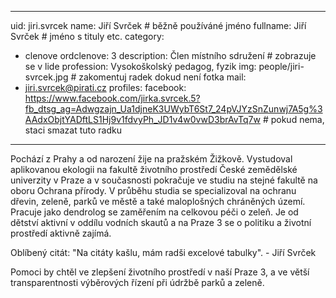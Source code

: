 ---
uid: jiri.svrcek
name:     Jiří Svrček  	# běžně používáné jméno
fullname: Jiří Svrček  	# jméno s tituly etc.
category:
  - clenove
 ordclenove: 3
description: Člen místního sdružení # zobrazuje se v lide
profession: Vysokoškolský pedagog, fyzik
img: people/jiri-svrcek.jpg # zakomentuj radek dokud není fotka
mail:
  - jiri.svrcek@pirati.cz
profiles:
  facebook: https://www.facebook.com/jirka.svrcek.5?fb_dtsg_ag=Adwgzajn_Ua1djneK3UWybT6St7_24pVJYzSnZunwj7A5g%3AAdxObjtYADftLS1Hj9v1fdvyPh_JD1v4w0vwD3brAvTq7w  # pokud nema, staci smazat tuto radku
 ---
Pochází z Prahy a od narození žije na pražském Žižkově. Vystudoval aplikovanou ekologii na fakultě životního prostředí České zemědělské univerzity v Praze a v současnosti pokračuje ve studiu na stejné fakultě na oboru Ochrana přírody. V průběhu studia se specializoval na ochranu dřevin, zeleně, parků ve městě a také maloplošných chráněných území. Pracuje jako dendrolog se zaměřením na celkovou péči o zeleň. Je od dětství aktivní v oddílu vodních skautů a na Praze 3 se o politiku a životní prostředí aktivně zajímá.

Oblíbený citát: "Na citáty kašlu, mám radši excelové tabulky". - Jiří Svrček 

Pomoci by chtěl ve zlepšení životního prostředí v naší Praze 3, a ve větší transparentnosti výběrových řízení při údržbě parků a zeleně. 
